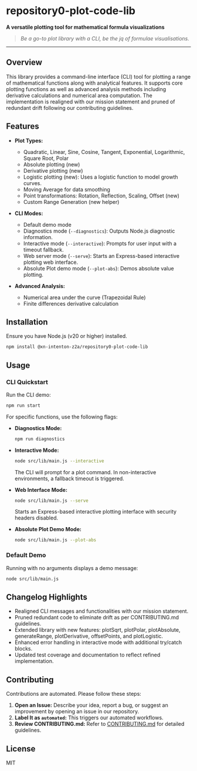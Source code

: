 # repository0-plot-code-lib

**A versatile plotting tool for mathematical formula visualizations**

> _Be a go-to plot library with a CLI, be the jq of formulae visualisations._

---

## Overview

This library provides a command-line interface (CLI) tool for plotting a range of mathematical functions along with analytical features. It supports core plotting functions as well as advanced analysis methods including derivative calculations and numerical area computation. The implementation is realigned with our mission statement and pruned of redundant drift following our contributing guidelines.

## Features

- **Plot Types:**
  - Quadratic, Linear, Sine, Cosine, Tangent, Exponential, Logarithmic, Square Root, Polar
  - Absolute plotting (new)
  - Derivative plotting (new)
  - Logistic plotting (new): Uses a logistic function to model growth curves.
  - Moving Average for data smoothing
  - Point transformations: Rotation, Reflection, Scaling, Offset (new)
  - Custom Range Generation (new helper)

- **CLI Modes:**
  - Default demo mode
  - Diagnostics mode (`--diagnostics`): Outputs Node.js diagnostic information.
  - Interactive mode (`--interactive`): Prompts for user input with a timeout fallback.
  - Web server mode (`--serve`): Starts an Express-based interactive plotting web interface.
  - Absolute Plot demo mode (`--plot-abs`): Demos absolute value plotting.

- **Advanced Analysis:**
  - Numerical area under the curve (Trapezoidal Rule)
  - Finite differences derivative calculation

## Installation

Ensure you have Node.js (v20 or higher) installed.

```bash
npm install @xn-intenton-z2a/repository0-plot-code-lib
```

## Usage

### CLI Quickstart

Run the CLI demo:

```bash
npm run start
```

For specific functions, use the following flags:

- **Diagnostics Mode:**
  ```bash
  npm run diagnostics
  ```

- **Interactive Mode:**
  ```bash
  node src/lib/main.js --interactive
  ```
  The CLI will prompt for a plot command. In non-interactive environments, a fallback timeout is triggered.

- **Web Interface Mode:**
  ```bash
  node src/lib/main.js --serve
  ```
  Starts an Express-based interactive plotting interface with security headers disabled.

- **Absolute Plot Demo Mode:**
  ```bash
  node src/lib/main.js --plot-abs
  ```

### Default Demo

Running with no arguments displays a demo message:

```bash
node src/lib/main.js
```

## Changelog Highlights

- Realigned CLI messages and functionalities with our mission statement.
- Pruned redundant code to eliminate drift as per CONTRIBUTING.md guidelines.
- Extended library with new features: plotSqrt, plotPolar, plotAbsolute, generateRange, plotDerivative, offsetPoints, and plotLogistic.
- Enhanced error handling in interactive mode with additional try/catch blocks.
- Updated test coverage and documentation to reflect refined implementation.

## Contributing

Contributions are automated. Please follow these steps:

1. **Open an Issue:** Describe your idea, report a bug, or suggest an improvement by opening an issue in our repository.
2. **Label It as `automated`:** This triggers our automated workflows.
3. **Review CONTRIBUTING.md:** Refer to [CONTRIBUTING.md](./CONTRIBUTING.md) for detailed guidelines.

## License

MIT

